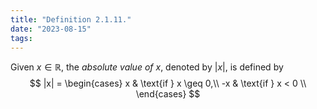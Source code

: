 ```yaml
---
title: "Definition 2.1.11."
date: "2023-08-15"
tags:
---
```


Given $x \in \mathbb{R}$, the *absolute value of $x$*, denoted by $|x|$, is defined by
$$
|x| =
\begin{cases}
x & \text{if } x \geq 0,\\
-x & \text{if } x < 0 \\
\end{cases}
$$
